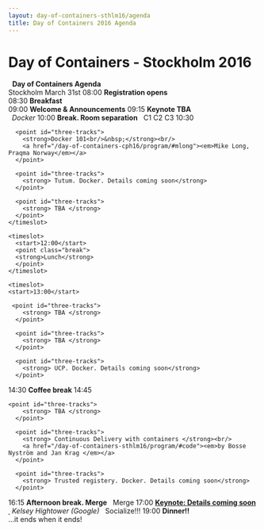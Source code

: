 ```yaml
---
layout: day-of-containers-sthlm16/agenda
title: Day of Containers 2016 Agenda
---
```

# Day of Containers - Stockholm 2016
<agenda>
  <timeslot>
    <start>&nbsp;</start>
    <point class="header">
      <strong>Day of Containers Agenda</strong><br/>
      Stockholm March 31st
    </point>
  </timeslot>

  <timeslot>
    <start>08:00</start>
    <point><strong>Registration opens</strong><br/></point>
  </timeslot>
  <timeslot>
    <start>08:30</start>
    <point><strong>Breakfast</strong><br/></point>
  </timeslot>

  <timeslot>
    <start>09:00</start>
    <point><strong>Welcome &amp; Announcements</strong></point>
  </timeslot>

 <timeslot>
    <start>09:15</start>
    <point>
      <strong>Keynote TBA<br/>&nbsp;</strong></a>
      <em> Docker </em>
    </point>
  </timeslot>
  
  <timeslot>
    <start>10:00</start>
    <point class="break">
    <strong>Break. Room separation</strong>
    </point>
  </timeslot>

  <timeslot>
    <start>&nbsp;</start>
    <point class="header" id="three-tracks">
      C1
    </point>
    <point class="header" id="three-tracks">
      C2
    </point>
    <point class="header" id="three-tracks">
      C3
    </point>
  </timeslot>
  <timeslot>
      <start>10:30</start>

      <point id="three-tracks">
        <strong>Docker 101<br/>&nbsp;</strong><br/>
        <a href="/day-of-containers-cph16/program/#mlong"><em>Mike Long, Praqma Norway</em></a>
      </point>

      <point id="three-tracks">
        <strong> Tutum. Docker. Details coming soon</strong>
      </point>

      <point id="three-tracks">
        <strong> TBA </strong>
      </point>
    </timeslot>

    <timeslot>
      <start>12:00</start>
      <point class="break">
      <strong>Lunch</strong>
      </point>
    </timeslot>

    <timeslot>
    <start>13:00</start>

     <point id="three-tracks">
        <strong> TBA </strong>
      </point>

      <point id="three-tracks">
        <strong> TBA </strong>
      </point>

      <point id="three-tracks">
        <strong> UCP. Docker. Details coming soon</strong>
      </point>

  </timeslot>

  <timeslot>
    <start>14:30</start>
    <point class="break">
    <strong>Coffee break</strong>
    </point>
  </timeslot>


  <timeslot>
  <start>14:45</start>

    <point id="three-tracks">
        <strong> TBA </strong>
      </point>

      <point id="three-tracks">
        <strong> Continuous Delivery with containers </strong><br/>
        <a href="/day-of-containers-sthlm16/program/#code"><em>by Bosse Nyström and Jan Krag </em></a>
      </point>

      <point id="three-tracks">
        <strong> Trusted registery. Docker. Details coming soon</strong>
      </point>

  </timeslot>
  <timeslot>
    <start>16:15</start>
    <point class="break">
    <strong>Afternoon break. Merge</strong>
    </point>
  </timeslot>

<timeslot>
  <start>&nbsp;</start>
  <point class="header">
    Merge
  </point>
</timeslot>

  <timeslot>
    <start>17:00</start>
    <point>
      <a href="/day-of-containers-sthlm16/program/#khightower"><strong>Keynote: Details coming soon <br/>&nbsp;</strong></a>
      <em> Kelsey Hightower (Google)</em>
    </point>
  </timeslot>

  <timeslot>
    <start>&nbsp;</start>
    <point class="header">
      Socialize!!!
    </point>
  </timeslot>

  <timeslot>
    <start>19:00</start>
    <point>
      <strong>Dinner!!</strong></a><br/>
...it ends when it ends!
    </point>
  </timeslot>
